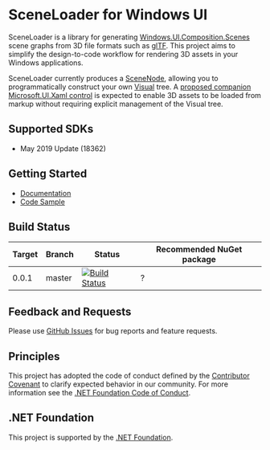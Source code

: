 # SceneLoader for Windows UI

SceneLoader is a library for generating [Windows.UI.Composition.Scenes](https://docs.microsoft.com/uwp/api/windows.ui.composition.scenes) scene graphs from 3D file formats such as [glTF](https://www.khronos.org/gltf/). This project aims to simplify the design-to-code workflow for rendering 3D assets in your Windows applications. 

SceneLoader currently produces a [SceneNode](https://docs.microsoft.com/uwp/api/windows.ui.composition.scenes.scenenode), allowing you to programmatically construct your own [Visual](https://docs.microsoft.com/uwp/api/windows.ui.composition.scenes.scenevisual) tree. A [proposed companion Microsoft.UI.Xaml control](https://github.com/microsoft/microsoft-ui-xaml/issues/686) is expected to enable 3D assets to be loaded from markup without requiring explicit management of the Visual tree.

## <a name="supported"></a> Supported SDKs
* May 2019 Update (18362)

## <a name="documentation"></a> Getting Started
* [Documentation](https://docs.microsoft.com/uwp/api/windows.ui.composition.scenes)
* [Code Sample](https://github.com/windows-toolkit/SceneLoader/blob/master/TestViewer/MainPage.xaml.cs)

## Build Status
| Target | Branch | Status | Recommended NuGet package |
| ------ | ------ | ------ | ------ |
| 0.0.1  | master | [![Build Status](https://dev.azure.com/dotnet/WindowsCommunityToolkit/_apis/build/status/windows-toolkit.SceneLoader?branchName=master)](https://dev.azure.com/dotnet/WindowsCommunityToolkit/_build/latest?definitionId=80&branchName=master) | ? |

## Feedback and Requests
Please use [GitHub Issues](https://github.com/windows-toolkit/SceneLoader/issues) for bug reports and feature requests.

## Principles
This project has adopted the code of conduct defined by the [Contributor Covenant](http://contributor-covenant.org/)
to clarify expected behavior in our community.
For more information see the [.NET Foundation Code of Conduct](http://dotnetfoundation.org/code-of-conduct).

## .NET Foundation
This project is supported by the [.NET Foundation](http://dotnetfoundation.org).

